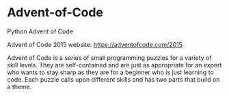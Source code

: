 # Advent-of-Code
Python Advent of Code

Advent of Code 2015 website:
https://adventofcode.com/2015

Advent of Code is a series of small programming puzzles for a variety of skill levels. They are self-contained and are just as appropriate for an expert who wants to stay sharp as they are for a beginner who is just learning to code. Each puzzle calls upon different skills and has two parts that build on a theme.
